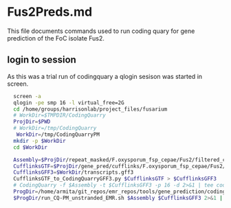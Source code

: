 # Fus2Preds.md

This file documents commands used to run coding quary for gene prediction of the
FoC isolate Fus2.


## login to session

As this was a trial run of codingquary a qlogin sesison was started in screen.

```bash
  screen -a
  qlogin -pe smp 16 -l virtual_free=2G
  cd /home/groups/harrisonlab/project_files/fusarium
  # WorkDir=$TMPDIR/CodingQuarry
  ProjDir=$PWD
  # WorkDir=/tmp/CodingQuarry
   WorkDir=/tmp/CodingQuarryPM
  mkdir -p $WorkDir
  cd $WorkDir
```

```bash
  Assembly=$ProjDir/repeat_masked/F.oxysporum_fsp_cepae/Fus2/filtered_contigs_repmask/Fus2_contigs_softmasked.fa
  CufflinksGTF=$ProjDir/gene_pred/cufflinks/F.oxysporum_fsp_cepae/Fus2/concatenated/transcripts.gtf
  CufflinksGFF3=$WorkDir/transcripts.gff3
  CufflinksGTF_to_CodingQuarryGFF3.py $CufflinksGTF > $CufflinksGFF3
  # CodingQuarry -f $Assembly -t $CufflinksGFF3 -p 16 -d 2>&1 | tee codingquary_log.txt
  ProgDir=/home/armita/git_repos/emr_repos/tools/gene_prediction/codingquary
  $ProgDir/run_CQ-PM_unstranded_EMR.sh $Assembly $CufflinksGFF3 2>&1 | tee codingquaryPM_log.txt
```
